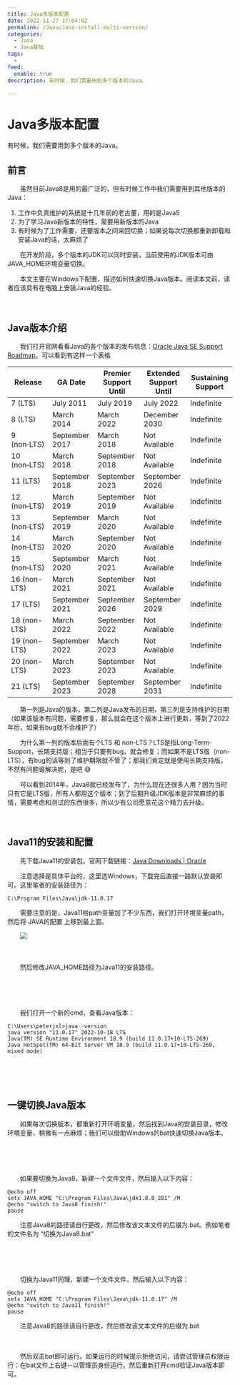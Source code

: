 ```yaml
---
title: Java多版本配置
date: 2022-11-27 17:04:02
permalink: /Java/Java-install-multi-version/
categories:
  - Java
  - Java基础
tags:
  - 
feed:
  enable: true
description: 有时候，我们需要用到多个版本的Java。

---
```

# Java多版本配置

有时候，我们需要用到多个版本的Java。

<!-- more -->
## 前言

　　虽然目前Java8是用的最广泛的，但有时候工作中我们需要用到其他版本的Java：

1. 工作中负责维护的系统是十几年前的老古董，用的是Java5
2. 为了学习Java新版本的特性，需要用新版本的Java
3. 有时候为了工作需要，还要版本之间来回切换；如果说每次切换都重新卸载和安装Java的话，太麻烦了

　　‍在开发阶段，多个版本的JDK可以同时安装，当前使用的JDK版本可由JAVA_HOME环境变量切换。

　　本文主要在Windows下配置，描述如何快速切换Java版本。阅读本文前，读者应该具有在电脑上安装Java的经验。

　　‍

## Java版本介绍

　　我们打开官网看看Java的各个版本的发布信息：[Oracle Java SE Support Roadmap](https://www.oracle.com/java/technologies/java-se-support-roadmap.html)，可以看到有这样一个表格

|Release|GA Date|Premier Support Until|Extended Support Until|Sustaining Support|
| ---------------| ----------------| -----------------------| ------------------------| --------------------|
|7 (LTS)|July 2011|July 2019|July 2022|Indefinite|
|8﻿ (LTS)|March 2014|March 2022|December 2030|Indefinite|
|9 (non‑LTS)|September 2017|March 2018|Not Available|Indefinite|
|10 (non‑LTS)|March 2018|September 2018|Not Available|Indefinite|
|11 (LTS)|September 2018|September 2023|September 2026|Indefinite|
|12 (non‑LTS)|March 2019|September 2019|Not Available|Indefinite|
|13 (non‑LTS)|September 2019|March 2020|Not Available|Indefinite|
|14 (non‑LTS)|March 2020|September 2020|Not Available|Indefinite|
|15 (non‑LTS)|September 2020|March 2021|Not Available|Indefinite|
|16 (non-LTS)|March 2021|September 2021|Not Available|Indefinite|
|17 (LTS)|September 2021|September 2026|September 2029|Indefinite|
|18 (non-LTS)|March 2022|September 2022|Not Available|Indefinite|
|19 (non-LTS)|September 2022|March 2023|Not Available|Indefinite|
|20 (non-LTS)|March 2023|September 2023|Not Available|Indefinite|
|21 (LTS)|September 2023|September 2028|September 2031|Indefinite|

　　第一列是Java的版本，第二列是Java发布的日期，第三列是支持维护的日期（如果该版本有问题，需要修复，那么就会在这个版本上进行更新，等到了2022年后，如果有bug就不会维护了）

　　为什么第一列的版本后面有个LTS 和 non-LTS？LTS是指Long-Term-Support，长期支持版；相当于只要有bug，就会修复；而如果不是LTS版（non-LTS），有bug的话等到了维护期限就不管了；那我们肯定就是使用长期支持版，不然有问题谁解决呢，是吧 😅

　　可以看到2014年，Java8就已经发布了，为什么现在还很多人用？因为当时只有它是LTS版，所有人都用这个版本；到了后期升级JDK版本是非常麻烦的事情，需要考虑和测试的东西很多，所以少有公司愿意花这个精力去升级。

　　‍

## Java11的安装和配置

　　先下载Java11的安装包。官网下载链接：[Java Downloads | Oracle](https://www.oracle.com/java/technologies/downloads/#java11)

　　注意选择是具体平台的，这里选Windows，下载完后直接一路默认安装即可。这里笔者的安装路径为：

```shell
C:\Program Files\Java\jdk-11.0.17
```

　　需要注意的是，Java11给path变量加了不少东西，我们打开环境变量path，然后将 JAVA的配置 上移到最上面。

　　![](https://image.peterjxl.com/blog/image-20221127165909-rlg3h7h.png)

　　‍

　　然后修改JAVA_HOME路径为Java11的安装路径。

　　‍

　　‍

　　我们打开一个新的cmd，查看Java版本：

```shell
C:\Users\peterjxl>java -version
java version "11.0.17" 2022-10-18 LTS
Java(TM) SE Runtime Environment 18.9 (build 11.0.17+10-LTS-269)
Java HotSpot(TM) 64-Bit Server VM 18.9 (build 11.0.17+10-LTS-269, mixed mode)
```

　　‍

　　‍

## 一键切换Java版本

　　如果每次切换版本，都重新打开环境变量，然后找到Java的安装目录，修改环境变量，稍微有一点麻烦；我们可以借助Windows的bat快速切换Java版本。

　　‍

　　‍

　　如果要切换为Java8，新建一个文件文件，然后输入以下内容：

```
@echo off
setx JAVA_HOME "C:\Program Files\Java\jdk1.8.0_281" /M
@echo "switch to Java8 finish!"
pause
```

　　注意Java8的路径请自行更改，然后修改该文本文件的后缀为.bat。例如笔者的文件名为 “切换为Java8.bat”

　　‍

　　‍

　　切换为Java11同理，新建一个文件文件，然后输入以下内容：

```
@echo off
setx JAVA_HOME "C:\Program Files\Java\jdk-11.0.17" /M
@echo "switch to Java11 finish!"
pause
```

　　注意Java8的路径请自行更改，然后修改该文本文件的后缀为.bat

　　‍

　　然后双击bat即可运行。如果运行的时候提示拒绝访问，请尝试管理员权限运行：在bat文件上右键--以管理员身份运行。然后重新打开cmd验证Java版本即可。

　　‍

　　‍

　　‍
